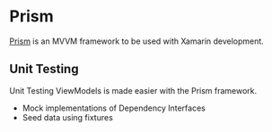# Prism

[Prism](https://github.com/PrismLibrary/Prism) is an MVVM framework to be used with Xamarin development.

## Unit Testing

Unit Testing ViewModels is made easier with the Prism framework.

* Mock implementations of Dependency Interfaces
* Seed data using fixtures
